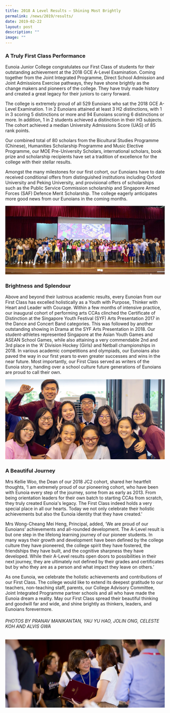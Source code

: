 ```yaml
---
title: 2018 A Level Results – Shining Most Brightly
permalink: /news/2019/results/
date: 2019-02-22
layout: post
description: ""
image: ""
---
```



### A Truly First Class Performance

Eunoia Junior College congratulates our First Class of students for their outstanding achievement at the 2018 GCE A-Level Examination. Coming together from the Joint Integrated Programme, Direct School Admission and Joint Admissions Exercise pathways, they have shone brightly as the change makers and pioneers of the college. They have truly made history and created a great legacy for their juniors to carry forward.

The college is extremely proud of all 529 Eunoians who sat the 2018 GCE A-Level Examination. 1 in 2 Eunoians attained at least 3 H2 distinctions, with 1 in 3 scoring 5 distinctions or more and 94 Eunoians scoring 6 distinctions or more. In addition, 1 in 2 students achieved a distinction in their H3 subjects. The cohort achieved a median University Admissions Score (UAS) of 85 rank points.

Our combined total of 80 scholars from the Bicultural Studies Programme (Chinese), Humanities Scholarship Programme and Music Elective Programme, our MOE Pre-University Scholars, international scholars, book prize and scholarship recipients have set a tradition of excellence for the college with their stellar results.

Amongst the many milestones for our first cohort, our Eunoians have to date received conditional offers from distinguished institutions including Oxford University and Peking University, and provisional offers of scholarships such as the Public Service Commission scholarship and Singapore Armed Forces (SAF) Defence Merit Scholarship. The college eagerly anticipates more good news from our Eunoians in the coming months.

![](/images/2018-alevel-2.jpg)

### Brightness and Splendour

Above and beyond their lustrous academic results, every Eunoian from our First Class has excelled holistically as a Youth with Purpose, Thinker with Heart and Leader with Courage. Within a few months of intensive practice, our inaugural cohort of performing arts CCAs clinched the Certificate of Distinction at the Singapore Youth Festival (SYF) Arts Presentation 2017 in the Dance and Concert Band categories. This was followed by another outstanding showing in Drama at the SYF Arts Presentation in 2018. Our student-athletes represented Singapore at the Asian Youth Games and ASEAN School Games, while also attaining a very commendable 2nd and 3rd place in the ‘A’ Division Hockey (Girls) and Netball championships in 2018. In various academic competitions and olympiads, our Eunoians also paved the way in our first years to even greater successes and wins in the near future. Most importantly, our First Class served as writers of the Eunoia story, handing over a school culture future generations of Eunoians are proud to call their own.


![](/images/2018-alevel-3.jpg)

### A Beautiful Journey

Mrs Kellie Woo, the Dean of our 2018 JC2 cohort, shared her heartfelt thoughts, ‘I am extremely proud of our pioneering cohort, who have been with Eunoia every step of the journey, some from as early as 2013. From being orientation leaders for their own batch to starting CCAs from scratch, they truly created Eunoia's legacy. The First Class indeed holds a very special place in all our hearts. Today we not only celebrate their holistic achievements but also the Eunoia identity that they have created.'

Mrs Wong-Cheang Mei Heng, Principal, added, ‘We are proud of our Eunoians’ achievements and all-rounded development. The A-Level result is but one step in the lifelong learning journey of our pioneer students. In many ways their growth and development have been defined by the college culture they have pioneered, the college spirit they have fostered, the friendships they have built, and the cognitive sharpness they have developed. While their A-Level results open doors to possibilities in their next journey, they are ultimately not defined by their grades and certificates but by who they are as a person and what impact they leave on others.’

As one Eunoia, we celebrate the holistic achievements and contributions of our First Class. The college would like to extend its deepest gratitude to our teachers, non-teaching staff, parents, our College Advisory Committee, Joint Integrated Programme partner schools and all who have made the Eunoia dream a reality. May our First Class spread their beautiful thinking and goodwill far and wide, and shine brightly as thinkers, leaders, and Eunoians forevermore.

###### PHOTOS BY PRANAV MANIKANTAN, YAU YU HAO, JOLIN ONG, CELESTE KOH AND ALVIS GWA

![](/images/2018-alevels-4.jpeg)